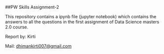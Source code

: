 ##PW Skills Assignment-2

This repository contains a ipynb file (jupyter notebook) which contains the answers to all the questions in the first assignment of Data Science masters 2.0 course.

Report by: Kirti

Mail: dhimankirti007@gmail.com
